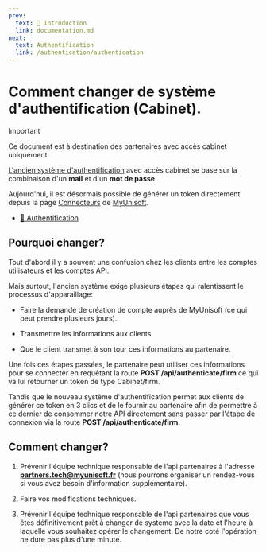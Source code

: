 ```yaml
---
prev:
  text: 🐤 Introduction
  link: documentation.md
next:
  text: Authentification
  link: /authentication/authentication
---
```


<span id="readme-top"></span>

# Comment changer de système d'authentification (Cabinet).

> [!IMPORTANT] 
> Ce document est à destination des partenaires avec accès cabinet uniquement.

[L'ancien système d'authentification](cabinet.md) avec accès cabinet se base sur la combinaison d'un **mail** et d'un **mot de passe**.

Aujourd'hui, il est désormais possible de générer un token directement depuis la page [Connecteurs](https://app.prodcomptable.myunisoft.fr/tab/collab/connectors) de [MyUnisoft](https://app.prodcomptable.myunisoft.fr/).

-  [🔹 Authentification](partenaire.md)

## Pourquoi changer?

Tout d'abord il y a souvent une confusion chez les clients entre les comptes utilisateurs et les comptes API.

Mais surtout, l'ancien système exige plusieurs étapes qui ralentissent le processus d'apparaillage:

- Faire la demande de création de compte auprès de MyUnisoft (ce qui peut prendre plusieurs jours).

- Transmettre les informations aux clients.

- Que le client transmet à son tour ces informations au partenaire.

Une fois ces étapes passées, le partenaire peut utiliser ces informations pour se connecter en requêtant la route **POST /api/authenticate/firm** ce qui va lui retourner un token de type Cabinet/firm.

Tandis que le nouveau système d'authentification permet aux clients de générer ce token en 3 clics et de le fournir au partenaire afin de permettre à ce dernier de consommer notre API directement sans passer par l'étape de connexion via la route **POST /api/authenticate/firm**.

## Comment changer?

1. Prévenir l'équipe technique responsable de l'api partenaires à l'adresse **partners.tech@myunisoft.fr** (nous pourrons organiser un rendez-vous si vous avez besoin d'information supplémentaire).

2. Faire vos modifications techniques.

3. Prévenir l'équipe technique responsable de l'api partenaires que vous êtes définitivement prêt à changer de système avec la date et l'heure à laquelle vous souhaitez opérer le changement. De notre coté l'opération ne dure pas plus d'une minute.
